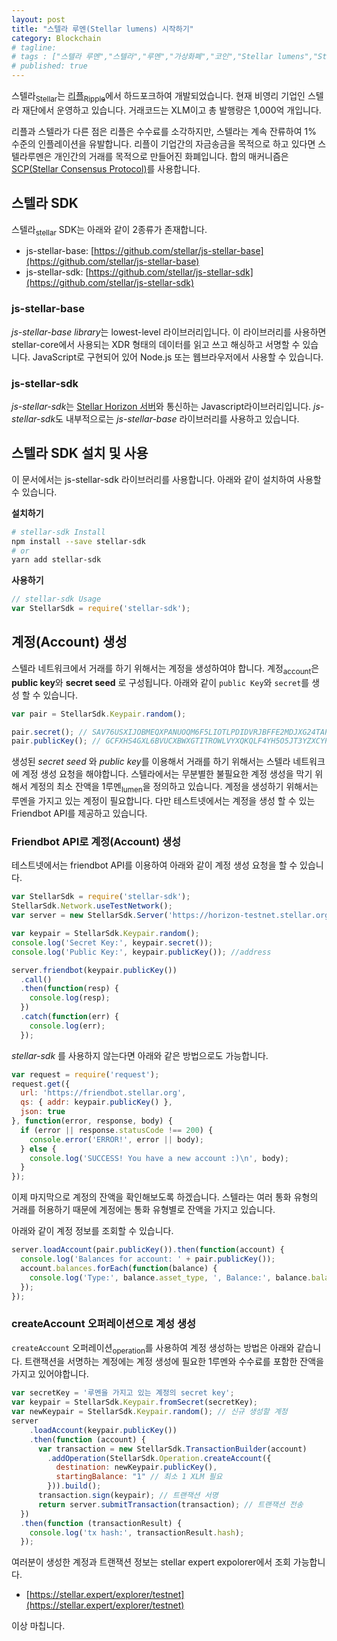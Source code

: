 ```yaml
---
layout: post
title: "스텔라 루멘(Stellar lumens) 시작하기"
category: Blockchain
# tagline: 
# tags : ["스텔라 루멘","스텔라","루멘","가상화폐","코인","Stellar lumens","Stellar","lumen","coin"] 
# published: true
---
```


스텔라<sub>Stellar</sub>는 [리플<sub>Ripple</sub>](https://ripple.com/xrp)에서 하드포크하여 개발되었습니다. 현재 비영리 기업인 스텔라 재단에서 운영하고 있습니다. 거래코드는 XLM이고 총 발행량은 1,000억 개입니다.

리플과 스텔라가 다른 점은 리플은 수수료를 소각하지만, 스텔라는 계속 잔류하여 1% 수준의 인플레이션을 유발합니다. 리플이 기업간의 자금송금을 목적으로 하고 있다면 스텔라루멘은 개인간의 거래를 목적으로 만들어진 화폐입니다. 합의 매커니즘은 [SCP(Stellar Consensus Protocol)](https://www.stellar.org/papers/stellar-consensus-protocol.pdf)를 사용합니다.



## 스텔라 SDK

스텔라<sub>stellar</sub> SDK는 아래와 같이 2종류가 존재합니다.

- js-stellar-base: [https://github.com/stellar/js-stellar-base](https://github.com/stellar/js-stellar-base)
- js-stellar-sdk: [https://github.com/stellar/js-stellar-sdk](https://github.com/stellar/js-stellar-sdk)

### js-stellar-base

*js-stellar-base library*는 lowest-level 라이브러리입니다. 이 라이브러리를 사용하면 stellar-core에서 사용되는 XDR 형태의 데이터를 읽고 쓰고 해싱하고 서명할 수 있습니다. JavaScript로 구현되어 있어 Node.js 또는 웹브라우저에서 사용할 수 있습니다.

### js-stellar-sdk

*js-stellar-sdk*는 [Stellar Horizon 서버](https://github.com/stellar/go/tree/master/services/horizon)와 통신하는 Javascript라이브러리입니다. *js-stellar-sdk*도 내부적으로는 *js-stellar-base* 라이브러리를 사용하고 있습니다.



## 스텔라 SDK 설치 및 사용

이 문서에서는 js-stellar-sdk 라이브러리를 사용합니다. 아래와 같이 설치하여 사용할 수 있습니다.

**설치하기**

```bash
# stellar-sdk Install
npm install --save stellar-sdk
# or
yarn add stellar-sdk
```

**사용하기**

```js
// stellar-sdk Usage
var StellarSdk = require('stellar-sdk'); 
```



## 계정(Account) 생성

스텔라 네트워크에서 거래를 하기 위해서는 계정을 생성하여야 합니다. 계정<sub>account</sub>은 **public key**와 **secret seed** 로 구성됩니다. 아래와 같이 `public Key`와 `secret`를 생성 할 수 있습니다.

```js
var pair = StellarSdk.Keypair.random();  

pair.secret(); // SAV76USXIJOBMEQXPANUOQM6F5LIOTLPDIDVRJBFFE2MDJXG24TAPUU7 
pair.publicKey(); // GCFXHS4GXL6BVUCXBWXGTITROWLVYXQKQLF4YH5O5JT3YZXCYPAFBJZB 
```

생성된 *secret seed* 와 *public key*를 이용해서 거래를 하기 위해서는 스텔라 네트워크에 계정 생성 요청을 해야합니다. 스텔라에서는 무분별한 불필요한 계정 생성을 막기 위해서 계정의 최소 잔액을 1루멘<sub>lumen</sub>을 정의하고 있습니다. 계정을 생성하기 위해서는 루멘을 가지고 있는 계정이 필요합니다. 다만 테스트넷에서는 계정을 생성 할 수 있는 Friendbot API를 제공하고 있습니다.



### Friendbot API로 계정(Account) 생성

테스트넷에서는 friendbot API를 이용하여 아래와 같이 계정 생성 요청을 할 수 있습니다.

```js
var StellarSdk = require('stellar-sdk');
StellarSdk.Network.useTestNetwork();
var server = new StellarSdk.Server('https://horizon-testnet.stellar.org');

var keypair = StellarSdk.Keypair.random();
console.log('Secret Key:', keypair.secret());
console.log('Public Key:', keypair.publicKey()); //address

server.friendbot(keypair.publicKey())
  .call()
  .then(function(resp) {
    console.log(resp);
  })
  .catch(function(err) {
    console.log(err);
  });
```

*stellar-sdk* 를 사용하지 않는다면 아래와 같은 방법으로도 가능합니다.

```js
var request = require('request');
request.get({
  url: 'https://friendbot.stellar.org',
  qs: { addr: keypair.publicKey() },
  json: true
}, function(error, response, body) {
  if (error || response.statusCode !== 200) {
    console.error('ERROR!', error || body);
  } else {
    console.log('SUCCESS! You have a new account :)\n', body);
  }
});
```

이제 마지막으로 계정의 잔액을 확인해보도록 하겠습니다. 스텔라는 여러 통화 유형의 거래를 허용하기 때문에 계정에는 통화 유형별로 잔액을 가지고 있습니다. 

아래와 같이 계정 정보를 조회할 수 있습니다.

```js
server.loadAccount(pair.publicKey()).then(function(account) {
  console.log('Balances for account: ' + pair.publicKey());
  account.balances.forEach(function(balance) {
    console.log('Type:', balance.asset_type, ', Balance:', balance.balance);
  }); 
});
```



### createAccount 오퍼레이션으로 계성 생성

`createAccount` 오퍼레이션<sub>operation</sub>를 사용하여 계정 생성하는 방법은 아래와 같습니다. 트랜잭션을 서명하는 계정에는 계정 생성에 필요한 1루멘와 수수료를 포함한 잔액을 가지고 있어야합니다.

```js
var secretKey = '루멘을 가지고 있는 계정의 secret key';
var keypair = StellarSdk.Keypair.fromSecret(secretKey);
var newKeypair = StellarSdk.Keypair.random(); // 신규 생성할 계정
server
    .loadAccount(keypair.publicKey())
    .then(function (account) {
      var transaction = new StellarSdk.TransactionBuilder(account)
        .addOperation(StellarSdk.Operation.createAccount({
          destination: newKeypair.publicKey(),
          startingBalance: "1" // 최소 1 XLM 필요
        })).build();
      transaction.sign(keypair); // 트랜잭션 서명
      return server.submitTransaction(transaction); // 트랜잭션 전송
  })
  .then(function (transactionResult) {
    console.log('tx hash:', transactionResult.hash);
  });
```



여러분이 생성한 계정과 트랜잭션 정보는 stellar expert expolorer에서 조회 가능합니다.
- [https://stellar.expert/explorer/testnet](https://stellar.expert/explorer/testnet)



이상 마칩니다.
